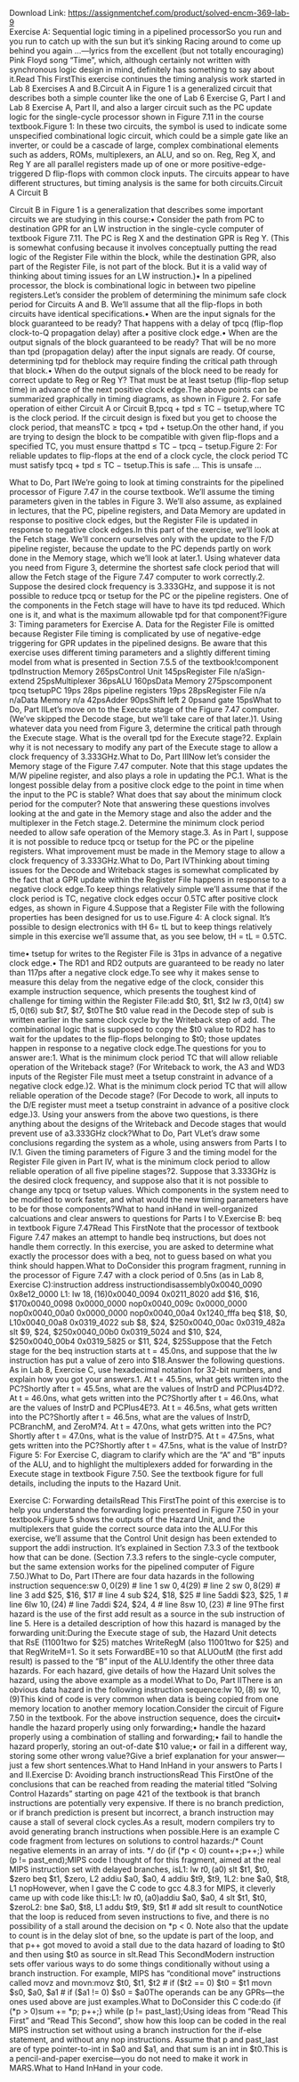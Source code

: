 Download Link: https://assignmentchef.com/product/solved-encm-369-lab-9
<br>
Exercise A: Sequential logic timing in a pipelined processorSo you run and you run to catch up with the sun but it’s sinking Racing around to come up behind you again …—lyrics from the excellent (but not totally encouraging) Pink Floyd song “Time”, which, although certainly not written with synchronous logic design in mind, definitely has something to say about it.Read This FirstThis exercise continues the timing analysis work started in Lab 8 Exercises A and B.Circuit A in Figure 1 is a generalized circuit that describes both a simple counter like the one of Lab 6 Exercise G, Part I and Lab 8 Exercise A, Part II, and also a larger circuit such as the PC update logic for the single-cycle processor shown in Figure 7.11 in the course textbook.Figure 1: In these two circuits, the symbol is used to indicate some unspecified combinational logic circuit, which could be a simple gate like an inverter, or could be a cascade of large, complex combinational elements such as adders, ROMs, multiplexers, an ALU, and so on. Reg, Reg X, and Reg Y are all parallel registers made up of one or more positive-edge-triggered D flip-flops with common clock inputs. The circuits appear to have different structures, but timing analysis is the same for both circuits.Circuit A Circuit B

Circuit B in Figure 1 is a generalization that describes some important circuits we are studying in this course:• Consider the path from PC to destination GPR for an LW instruction in the single-cycle computer of textbook Figure 7.11. The PC is Reg X and the destination GPR is Reg Y. (This is somewhat confusing because it involves conceptually putting the read logic of the Register File within the block, while the destination GPR, also part of the Register File, is not part of the block. But it is a valid way of thinking about timing issues for an LW instruction.)• In a pipelined processor, the block is combinational logic in between two pipeline registers.Let’s consider the problem of determining the minimum safe clock period for Circuits A and B. We’ll assume that all the flip-flops in both circuits have identical specifications.• When are the input signals for the block guaranteed to be ready? That happens with a delay of tpcq (flip-flop clock-to-Q propagation delay) after a positive clock edge.• When are the output signals of the block guaranteed to be ready? That will be no more than tpd (propagation delay) after the input signals are ready. Of course, determining tpd for theblock may require finding the critical path through that block.• When do the output signals of the block need to be ready for correct update to Reg or Reg Y? That must be at least tsetup (flip-flop setup time) in advance of the next positive clock edge.The above points can be summarized graphically in timing diagrams, as shown in Figure 2. For safe operation of either Circuit A or Circuit B,tpcq + tpd ≤ TC − tsetup,where TC is the clock period. If the circuit design is fixed but you get to choose the clock period, that meansTC ≥ tpcq + tpd + tsetup.On the other hand, if you are trying to design the block to be compatible with given flip-flops and a specified TC, you must ensure thattpd ≤ TC − tpcq − tsetup.Figure 2: For reliable updates to flip-flops at the end of a clock cycle, the clock period TC must satisfy tpcq + tpd ≤ TC − tsetup.This is safe … This is unsafe …

What to Do, Part IWe’re going to look at timing constraints for the pipelined processor of Figure 7.47 in the course textbook. We’ll assume the timing parameters given in the tables in Figure 3. We’ll also assume, as explained in lectures, that the PC, pipeline registers, and Data Memory are updated in response to positive clock edges, but the Register File is updated in response to negative clock edges.In this part of the exercise, we’ll look at the Fetch stage. We’ll concern ourselves only with the update to the F/D pipeline register, because the update to the PC depends partly on work done in the Memory stage, which we’ll look at later.1. Using whatever data you need from Figure 3, determine the shortest safe clock period that will allow the Fetch stage of the Figure 7.47 computer to work correctly.2. Suppose the desired clock frequency is 3.333GHz, and suppose it is not possible to reduce tpcq or tsetup for the PC or the pipeline registers. One of the components in the Fetch stage will have to have its tpd reduced. Which one is it, and what is the maximum allowable tpd for that component?Figure 3: Timing parameters for Exercise A. Data for the Register File is omitted because Register File timing is complicated by use of negative-edge triggering for GPR updates in the pipelined designs. Be aware that this exercise uses different timing parameters and a slightly different timing model from what is presented in Section 7.5.5 of the textbook!component tpdInstruction Memory 265psControl Unit 145psRegister File n/aSign-extend 25psMultiplexer 36psALU 160psData Memory 275pscomponent tpcq tsetupPC 19ps 28ps pipeline registers 19ps 28psRegister File n/a n/aData Memory n/a 42psAdder 90psShift left 2 0psand gate 15psWhat to Do, Part IILet’s move on to the Execute stage of the Figure 7.47 computer. (We’ve skipped the Decode stage, but we’ll take care of that later.)1. Using whatever data you need from Figure 3, determine the critical path through the Execute stage. What is the overall tpd for the Execute stage?2. Explain why it is not necessary to modify any part of the Execute stage to allow a clock frequency of 3.333GHz.What to Do, Part IIINow let’s consider the Memory stage of the Figure 7.47 computer. Note that this stage updates the M/W pipeline register, and also plays a role in updating the PC.1. What is the longest possible delay from a positive clock edge to the point in time when the input to the PC is stable? What does that say about the minimum clock period for the computer? Note that answering these questions involves looking at the and gate in the Memory stage and also the adder and the multiplexer in the Fetch stage.2. Determine the minimum clock period needed to allow safe operation of the Memory stage.3. As in Part I, suppose it is not possible to reduce tpcq or tsetup for the PC or the pipeline registers. What improvement must be made in the Memory stage to allow a clock frequency of 3.333GHz.What to Do, Part IVThinking about timing issues for the Decode and Writeback stages is somewhat complicated by the fact that a GPR update within the Register File happens in response to a negative clock edge.To keep things relatively simple we’ll assume that if the clock period is TC, negative clock edges occur 0.5TC after positive clock edges, as shown in Figure 4.Suppose that a Register File with the following properties has been designed for us to use.Figure 4: A clock signal. It’s possible to design electronics with tH 6= tL but to keep things relatively simple in this exercise we’ll assume that, as you see below, tH = tL = 0.5TC.

time• tsetup for writes to the Register File is 31ps in advance of a negative clock edge.• The RD1 and RD2 outputs are guaranteed to be ready no later than 117ps after a negative clock edge.To see why it makes sense to measure this delay from the negative edge of the clock, consider this example instruction sequence, which presents the toughest kind of challenge for timing within the Register File:add $t0, $t1, $t2 lw $t3, 0($t4) sw $t5, 0($t6) sub $t7, $t7, $t0The $t0 value read in the Decode step of sub is written earlier in the same clock cycle by the Writeback step of add. The combinational logic that is supposed to copy the $t0 value to RD2 has to wait for the updates to the flip-flops belonging to $t0; those updates happen in response to a negative clock edge.The questions for you to answer are:1. What is the minimum clock period TC that will allow reliable operation of the Writeback stage? (For Writeback to work, the A3 and WD3 inputs of the Register File must meet a tsetup constraint in advance of a negative clock edge.)2. What is the minimum clock period TC that will allow reliable operation of the Decode stage? (For Decode to work, all inputs to the D/E register must meet a tsetup constraint in advance of a positive clock edge.)3. Using your answers from the above two questions, is there anything about the designs of the Writeback and Decode stages that would prevent use of a3.333GHz clock?What to Do, Part VLet’s draw some conclusions regarding the system as a whole, using answers from Parts I to IV.1. Given the timing parameters of Figure 3 and the timing model for the Register File given in Part IV, what is the minimum clock period to allow reliable operation of all five pipeline stages?2. Suppose that 3.333GHz is the desired clock frequency, and suppose also that it is not possible to change any tpcq or tsetup values. Which components in the system need to be modified to work faster, and what would the new timing parameters have to be for those components?What to hand inHand in well-organized calcuations and clear answers to questions for Parts I to V.Exercise B: beq in textbook Figure 7.47Read This FirstNote that the processor of textbook Figure 7.47 makes an attempt to handle beq instructions, but does not handle them correctly. In this exercise, you are asked to determine what exactly the processor does with a beq, not to guess based on what you think should happen.What to DoConsider this program fragment, running in the processor of Figure 7.47 with a clock period of 0.5ns (as in Lab 8, Exercise C):instruction address instructiondisassembly0x0040_0090 0x8e12_0000 L1: lw $18, ($16)0x0040_0094 0x0211_8020 add $16, $16, $170x0040_0098 0x0000_0000 nop0x0040_009c 0x0000_0000 nop0x0040_00a0 0x0000_0000 nop0x0040_00a4 0x1240_fffa beq $18, $0, L10x0040_00a8 0x0319_4022 sub $8, $24, $250x0040_00ac 0x0319_482a slt $9, $24, $250x0040_00b0 0x0319_5024 and $10, $24, $250x0040_00b4 0x0319_5825 or $11, $24, $25Suppose that the Fetch stage for the beq instruction starts at t = 45.0ns, and suppose that the lw instruction has put a value of zero into $18.Answer the following questions. As in Lab 8, Exercise C, use hexadecimal notation for 32-bit numbers, and explain how you got your answers.1. At t = 45.5ns, what gets written into the PC?Shortly after t = 45.5ns, what are the values of InstrD and PCPlus4D?2. At t = 46.0ns, what gets written into the PC?Shortly after t = 46.0ns, what are the values of InstrD and PCPlus4E?3. At t = 46.5ns, what gets written into the PC?Shortly after t = 46.5ns, what are the values of InstrD, PCBranchM, and ZeroM?4. At t = 47.0ns, what gets written into the PC?Shortly after t = 47.0ns, what is the value of InstrD?5. At t = 47.5ns, what gets written into the PC?Shortly after t = 47.5ns, what is the value of InstrD?Figure 5: For Exercise C, diagram to clarify which are the “A” and “B” inputs of the ALU, and to highlight the multiplexers added for forwarding in the Execute stage in textbook Figure 7.50. See the textbook figure for full details, including the inputs to the Hazard Unit.

Exercise C: Forwarding detailsRead This FirstThe point of this exercise is to help you understand the forwarding logic presented in Figure 7.50 in your textbook.Figure 5 shows the outputs of the Hazard Unit, and the multiplexers that guide the correct source data into the ALU.For this exercise, we’ll assume that the Control Unit design has been extended to support the addi instruction. It’s explained in Section 7.3.3 of the textbook how that can be done. (Section 7.3.3 refers to the single-cycle computer, but the same extension works for the pipelined computer of Figure 7.50.)What to Do, Part IThere are four data hazards in the following instruction sequence:sw $0, 0($29) # line 1 sw $0, 4($29) # line 2 sw $0, 8($29) # line 3 add $25, $16, $17 # line 4 sub $24, $18, $25 # line 5addi $23, $25, 1 # line 6lw $10, ($24) # line 7addi $24, $24, 4 # line 8sw $10, ($23) # line 9The first hazard is the use of the first add result as a source in the sub instruction of line 5. Here is a detailed description of how this hazard is managed by the forwarding unit:During the Execute stage of sub, the Hazard Unit detects that RsE (11001two for $25) matches WriteRegM (also 11001two for $25) and that RegWriteM=1. So it sets ForwardBE=10 so that ALUOutM (the first add result) is passed to the “B” input of the ALU.Identify the other three data hazards. For each hazard, give details of how the Hazard Unit solves the hazard, using the above example as a model.What to Do, Part IIThere is an obvious data hazard in the following instruction sequence:lw $10, ($8) sw $10, ($9)This kind of code is very common when data is being copied from one memory location to another memory location.Consider the circuit of Figure 7.50 in the textbook. For the above instruction sequence, does the circuit• handle the hazard properly using only forwarding;• handle the hazard properly using a combination of stalling and forwarding;• fail to handle the hazard properly, storing an out-of-date $10 value;• or fail in a different way, storing some other wrong value?Give a brief explanation for your answer—just a few short sentences.What to Hand InHand in your answers to Parts I and II.Exercise D: Avoiding branch instructionsRead This FirstOne of the conclusions that can be reached from reading the material titled “Solving Control Hazards” starting on page 421 of the textbook is that branch instructions are potentially very expensive. If there is no branch prediction, or if branch prediction is present but incorrect, a branch instruction may cause a stall of several clock cycles.As a result, modern compilers try to avoid generating branch instructions when possible.Here is an example C code fragment from lectures on solutions to control hazards:/* Count negative elements in an array of ints. */ do {if (*p &lt; 0) count++;p++;} while (p != past_end);MIPS code I thought of for this fragment, aimed at the real MIPS instruction set with delayed branches, isL1: lw $t0, ($a0) slt $t1, $t0, $zero beq $t1, $zero, L2 addiu $a0, $a0, 4 addiu $t9, $t9, 1L2: bne $a0, $t8, L1 nopHowever, when I gave the C code to gcc 4.8.3 for MIPS, it cleverly came up with code like this:L1: lw $t0, ($a0)addiu $a0, $a0, 4 slt $t1, $t0, $zeroL2: bne $a0, $t8, L1 addu $t9, $t9, $t1 # add slt result to countNotice that the loop is reduced from seven instructions to five, and there is no possibility of a stall around the decision on *p &lt; 0. Note also that the update to count is in the delay slot of bne, so the update is part of the loop, and that p++ got moved to avoid a stall due to the data hazard of loading to $t0 and then using $t0 as source in slt.Read This SecondModern instruction sets offer various ways to do some things conditionally without using a branch instruction. For example, MIPS has “conditional move” instructions called movz and movn:movz $t0, $t1, $t2 # if ($t2 == 0) $t0 = $t1 movn $s0, $a0, $a1 # if ($a1 != 0) $s0 = $a0The operands can be any GPRs—the ones used above are just examples.What to DoConsider this C code:do {if (*p &gt; 0)sum += *p; p++;} while (p != past_last);Using ideas from “Read This First” and “Read This Second”, show how this loop can be coded in the real MIPS instruction set without using a branch instruction for the if-else statement, and without any nop instructions. Assume that p and past_last are of type pointer-to-int in $a0 and $a1, and that sum is an int in $t0.This is a pencil-and-paper exercise—you do not need to make it work in MARS.What to Hand InHand in your code.